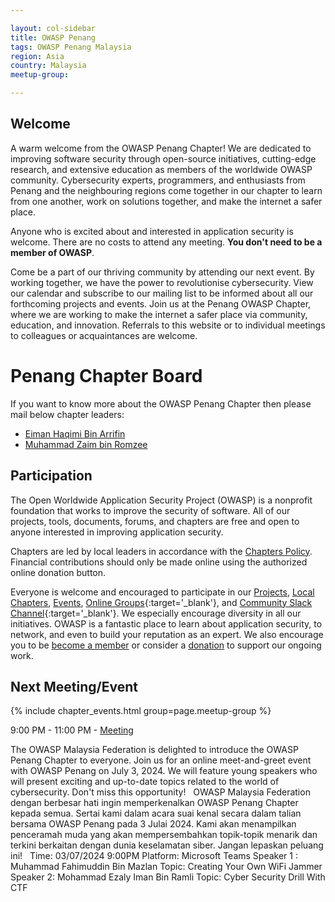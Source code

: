 ```yaml
---

layout: col-sidebar
title: OWASP Penang
tags: OWASP Penang Malaysia
region: Asia
country: Malaysia
meetup-group:

---
```

## Welcome

A warm welcome from the OWASP Penang Chapter! We are dedicated to improving software security through open-source initiatives, cutting-edge research, and extensive education as members of the worldwide OWASP community. Cybersecurity experts, programmers, and enthusiasts from Penang and the neighbouring regions come together in our chapter to learn from one another, work on solutions together, and make the internet a safer place.

Anyone who is excited about and interested in application security is welcome. There are no costs to attend any meeting. **You don't need to be a member of OWASP**.

Come be a part of our thriving community by attending our next event. By working together, we have the power to revolutionise cybersecurity. View our calendar and subscribe to our mailing list to be informed about all our forthcoming projects and events. Join us at the Penang OWASP Chapter, where we are working to make the internet a safer place via community, education, and innovation. Referrals to this website or to individual meetings to colleagues or acquaintances are welcome.

# Penang Chapter Board

If you want to know more about the OWASP Penang Chapter then please mail below chapter leaders:

* [Eiman Haqimi Bin Arrifin](mailto:eiman.haqimi@owasp.org)
* [Muhammad Zaim bin Romzee](mailto:zaim.romzee@owasp.org)

## Participation
The Open Worldwide Application Security Project (OWASP) is a nonprofit foundation that works to improve the security of software. All of our projects, tools, documents, forums, and chapters are free and open to anyone interested in improving application security. 

Chapters are led by local leaders in accordance with the [Chapters Policy](/www-policy/operational/chapters). Financial contributions should only be made online using the authorized online donation button. 

Everyone is welcome and encouraged to participate in our [Projects](/projects/), [Local Chapters](/chapters/), [Events](/events/), [Online Groups](https://groups.google.com/a/owasp.com/){:target='_blank'}, and [Community Slack Channel](https://owasp.slack.com/){:target='_blank'}. We especially encourage diversity in all our initiatives. OWASP is a fantastic place to learn about application security, to network, and even to build your reputation as an expert. We also encourage you to be [become a member](/membership/) or consider a [donation](/donate/) to support our ongoing work.

Next Meeting/Event <!-- You should keep this section as it will populate your meetup events -->
---------------------
{% include chapter_events.html group=page.meetup-group %}

9:00 PM - 11:00 PM - [Meeting](https://www.meetup.com/owasp-penang-chapter/)

The OWASP Malaysia Federation is delighted to introduce the OWASP Penang Chapter to everyone. Join us for an online meet-and-greet event with OWASP Penang on July 3, 2024. We will feature young speakers who will present exciting and up-to-date topics related to the world of cybersecurity. Don't miss this opportunity!
&nbsp; 
OWASP Malaysia Federation dengan berbesar hati ingin memperkenalkan OWASP Penang Chapter kepada semua. Sertai kami dalam acara suai kenal secara dalam talian bersama OWASP Penang pada 3 Julai 2024. Kami akan menampilkan penceramah muda yang akan mempersembahkan topik-topik menarik dan terkini berkaitan dengan dunia keselamatan siber. Jangan lepaskan peluang ini!
&nbsp; 
Time: 03/07/2024 9:00PM
Platform: Microsoft Teams
Speaker 1 : Muhammad Fahimuddin Bin Mazlan
Topic: Creating Your Own WiFi Jammer
Speaker 2: Mohammad Ezaly Iman Bin Ramli
Topic: Cyber Security Drill With CTF


